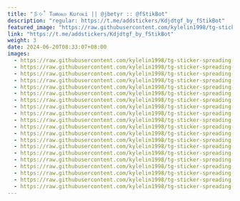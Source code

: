 ```yaml
---
title: "彡⊹˚ Tᴏʍᴏᴋᴏ Kurᴏᴋi || @jbetyr :: @fStikBot"
description: "regular: https://t.me/addstickers/Kdjdtgf_by_fStikBot"
featured_image: "https://raw.githubusercontent.com/kylelin1998/tg-sticker-spreading-worldwide-images/main/img/355c9a85-40aa-4236-b2cf-00a22c6c6b9c.jpg"
link: "https://t.me/addstickers/Kdjdtgf_by_fStikBot"
weight: 3
date: 2024-06-20T08:33:07+08:00
images:
  - https://raw.githubusercontent.com/kylelin1998/tg-sticker-spreading-worldwide-images/main/img/355c9a85-40aa-4236-b2cf-00a22c6c6b9c.jpg
  - https://raw.githubusercontent.com/kylelin1998/tg-sticker-spreading-worldwide-images/main/img/77a1a3cd-876c-4054-abd0-f8932f5ccd7b.jpg
  - https://raw.githubusercontent.com/kylelin1998/tg-sticker-spreading-worldwide-images/main/img/a40aec87-5d1c-4702-81d0-6305238e6012.jpg
  - https://raw.githubusercontent.com/kylelin1998/tg-sticker-spreading-worldwide-images/main/img/89c2a4fc-5339-481e-90eb-f97bc6b6875a.jpg
  - https://raw.githubusercontent.com/kylelin1998/tg-sticker-spreading-worldwide-images/main/img/8678d9b9-5ab4-4f66-bdc9-c37f57587672.jpg
  - https://raw.githubusercontent.com/kylelin1998/tg-sticker-spreading-worldwide-images/main/img/9279a89b-6f69-43ba-84b3-85e07822d112.jpg
  - https://raw.githubusercontent.com/kylelin1998/tg-sticker-spreading-worldwide-images/main/img/b3d92aa0-3160-40e7-ac11-c8fabf4e4131.jpg
  - https://raw.githubusercontent.com/kylelin1998/tg-sticker-spreading-worldwide-images/main/img/c339f0fd-3b14-4d34-81b1-17ba72e6217f.jpg
  - https://raw.githubusercontent.com/kylelin1998/tg-sticker-spreading-worldwide-images/main/img/e34d3fc6-8e98-411d-a3bd-05135d7ae4ba.jpg
  - https://raw.githubusercontent.com/kylelin1998/tg-sticker-spreading-worldwide-images/main/img/c664c9cb-1889-4afe-81d6-99c86aa5f1ac.jpg
  - https://raw.githubusercontent.com/kylelin1998/tg-sticker-spreading-worldwide-images/main/img/386d8613-f80c-4c55-9ab3-1b37fb6ad390.jpg
  - https://raw.githubusercontent.com/kylelin1998/tg-sticker-spreading-worldwide-images/main/img/9a141212-7ce2-4dda-9665-a1dce1baf0ca.jpg
  - https://raw.githubusercontent.com/kylelin1998/tg-sticker-spreading-worldwide-images/main/img/ff002fb7-85fc-4ed1-b61f-cb80ec3ce3bf.jpg
  - https://raw.githubusercontent.com/kylelin1998/tg-sticker-spreading-worldwide-images/main/img/e2188a3a-03f9-413f-95a6-0a5912b706f6.jpg
  - https://raw.githubusercontent.com/kylelin1998/tg-sticker-spreading-worldwide-images/main/img/b72c1221-d899-4963-904d-d1377d3c2cf8.jpg
  - https://raw.githubusercontent.com/kylelin1998/tg-sticker-spreading-worldwide-images/main/img/d5082a4c-fdb6-472c-bad5-2b1d7ad54f55.jpg
  - https://raw.githubusercontent.com/kylelin1998/tg-sticker-spreading-worldwide-images/main/img/7d2df905-b76b-468b-b341-13f48f63f155.jpg
  - https://raw.githubusercontent.com/kylelin1998/tg-sticker-spreading-worldwide-images/main/img/8018e24e-9a61-4dcf-a095-12b56eb655ff.jpg
  - https://raw.githubusercontent.com/kylelin1998/tg-sticker-spreading-worldwide-images/main/img/9906819a-952c-4ad5-931e-49baee47c3c0.jpg
  - https://raw.githubusercontent.com/kylelin1998/tg-sticker-spreading-worldwide-images/main/img/1c15ddfc-78fe-4d81-9cc7-e85adb6a6aa2.jpg
---
```

